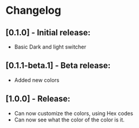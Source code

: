 # Changelog

## [0.1.0] - Initial release:

- Basic Dark and light switcher

## [0.1.1-beta.1] - Beta release:

- Added new colors

## [1.0.0] - Release:

- Can now customize the colors, using Hex codes
- Can now see what the color of the color is it.
